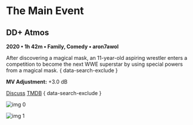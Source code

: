 # The Main Event

## DD+ Atmos

**2020 • 1h 42m • Family, Comedy • aron7awol**

After discovering a magical mask, an 11-year-old aspiring wrestler enters a competition to become the next WWE superstar by using special powers from a magical mask.
{ data-search-exclude }

**MV Adjustment:** +3.0 dB

[Discuss](https://www.avsforum.com/threads/bass-eq-for-filtered-movies.2995212/post-59475740)  [TMDB](https://www.themoviedb.org/movie/637157)
{ data-search-exclude }

![img 0](https://i.imgur.com/fprTHNE.jpg)

![img 1](https://i.imgur.com/UuTUIyF.png)

